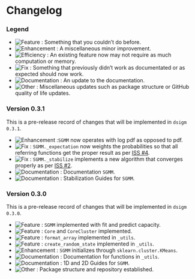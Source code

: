 # Changelog

### Legend

- ![Feature](https://img.shields.io/badge/-Feature-blueviolet) : Something that you couldn’t do before.
- ![Enhancement](https://img.shields.io/badge/-Enhancement-purple) : A miscellaneous minor improvement.
- ![Efficiency](https://img.shields.io/badge/-Efficiency-indigo) : An existing feature now may not require as much computation or memory.
- ![Fix](https://img.shields.io/badge/-Fix-red) : Something that previously didn’t work as documentated or as expected should now work.
- ![Documentation](https://img.shields.io/badge/-Documentation-blue) : An update to the documentation.
- ![Other](https://img.shields.io/badge/-Other-lightgrey) : Miscellaneous updates such as package structure or GitHub quality of life updates.

### Version 0.3.1
This is a pre-release record of changes that will be implemented in `dsigm 0.3.1`.
- ![Enhancement](https://img.shields.io/badge/-Enhancement-purple) :`SGMM` now operates with log pdf as opposed to pdf.
- ![Fix](https://img.shields.io/badge/-Fix-red) : `SGMM._expectation` now weights the probabilities so that all referring functions get the proper result as per [ISS #4](https://github.com/paradoxysm/dsigm/issues/4).
- ![Fix](https://img.shields.io/badge/-Fix-red) : `SGMM._stabilize` implements a new algorithm that converges properly as per [ISS #2](https://github.com/paradoxysm/dsigm/issues/2).
- ![Documentation](https://img.shields.io/badge/-Documentation-blue) : Documentation `SGMM`.
- ![Documentation](https://img.shields.io/badge/-Documentation-blue) : Stabilization Guides for `SGMM`.

### Version 0.3.0
This is a pre-release record of changes that will be implemented in `dsigm 0.3.0`.

- ![Feature](https://img.shields.io/badge/-Feature-blueviolet) : `SGMM` implemented with fit and predict capacity.
- ![Feature](https://img.shields.io/badge/-Feature-blueviolet) : `Core` and `CoreCluster` implemented.
- ![Feature](https://img.shields.io/badge/-Feature-blueviolet) : `format_array` implemented in `_utils`.
- ![Feature](https://img.shields.io/badge/-Feature-blueviolet) : `create_random_state` implemented in `_utils`.
- ![Enhancement](https://img.shields.io/badge/-Enhancement-purple) : `SGMM` initializes through `sklearn.cluster.KMeans`.
- ![Documentation](https://img.shields.io/badge/-Documentation-blue) : Documentation for functions in `_utils`.
- ![Documentation](https://img.shields.io/badge/-Documentation-blue) : 1D and 2D Guides for `SGMM`.
- ![Other](https://img.shields.io/badge/-Other-lightgrey) : Package structure and repository established.
